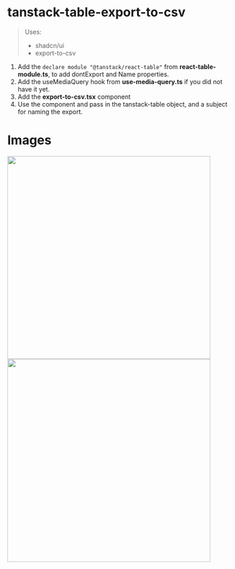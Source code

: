 # tanstack-table-export-to-csv
> Uses:
> - shadcn/ui
> - export-to-csv

1. Add the `declare module "@tanstack/react-table"` from **react-table-module.ts**, to add dontExport and Name properties.
2. Add the useMediaQuery hook from **use-media-query.ts** if you did not have it yet.
3. Add the **export-to-csv.tsx** component
4. Use the component and pass in the tanstack-table object, and a subject for naming the export. 

# Images
<img width="460" src="https://github.com/user-attachments/assets/0f45838d-b906-4136-9214-a7fd17f6a3da">
<img width="460" src="https://github.com/user-attachments/assets/7327c349-ef76-4a5f-bd56-d2f38e1854b5">
